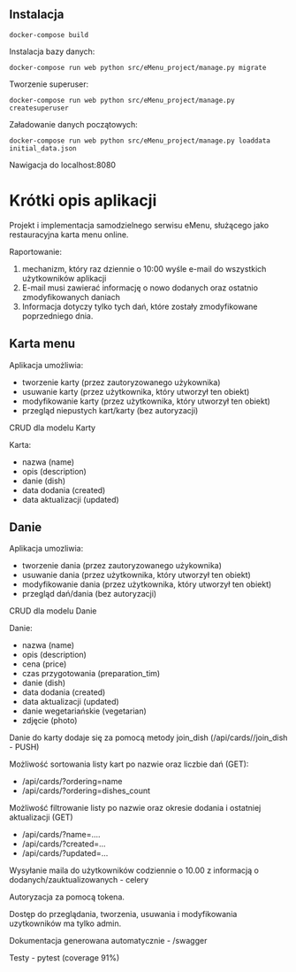 
## Instalacja

```
docker-compose build

```


Instalacja bazy danych:

```
docker-compose run web python src/eMenu_project/manage.py migrate

```

Tworzenie superuser:

```
docker-compose run web python src/eMenu_project/manage.py createsuperuser

```

Załadowanie danych początowych:

```
docker-compose run web python src/eMenu_project/manage.py loaddata initial_data.json

```

Nawigacja do localhost:8080


# Krótki opis aplikacji

Projekt i implementacja samodzielnego serwisu eMenu, służącego jako restauracyjna karta menu online.

Raportowanie:
1. mechanizm, który raz dziennie o 10:00 wyśle e-mail do wszystkich użytkowników
aplikacji
2. E-mail musi zawierać informację o nowo dodanych oraz ostatnio zmodyfikowanych daniach
3. Informacja dotyczy tylko tych dań, które zostały zmodyfikowane poprzedniego dnia.

## Karta menu

Aplikacja umożliwia:

* tworzenie karty (przez zautoryzowanego użykownika)
* usuwanie karty (przez użytkownika, który utworzył ten obiekt)
* modyfikowanie karty (przez użytkownika, który utworzył ten obiekt)
* przegląd niepustych kart/karty (bez autoryzacji)

CRUD dla modelu Karty

Karta:
* nazwa (name)
* opis (description)
* danie (dish)
* data dodania (created)
* data aktualizacji (updated)

## Danie

Aplikacja umozliwia:

* tworzenie dania (przez zautoryzowanego użykownika)
* usuwanie dania (przez użytkownika, który utworzył ten obiekt)
* modyfikowanie dania (przez użytkownika, który utworzył ten obiekt)
* przegląd dań/dania (bez autoryzacji)

CRUD dla modelu Danie

Danie:
* nazwa (name)
* opis (description)
* cena (price)
* czas przygotowania (preparation_tim)
* danie (dish)
* data dodania (created)
* data aktualizacji (updated)
* danie wegetariańskie (vegetarian)
* zdjęcie (photo)

Danie do karty dodaje się za pomocą metody join_dish (/api/cards/<pk>/join_dish - PUSH)


Możliwość sortowania listy kart po nazwie oraz liczbie dań (GET):
* /api/cards/?ordering=name
* /api/cards/?ordering=dishes_count

Możliwość filtrowanie listy po nazwie oraz okresie dodania i ostatniej aktualizacji (GET)
* /api/cards/?name=....
* /api/cards/?created=...
* /api/cards/?updated=...


Wysyłanie maila do użytkowników codziennie o 10.00 z informacją o dodanych/zauktualizowanych  - celery

Autoryzacja za pomocą tokena.

Dostęp do przeglądania, tworzenia, usuwania i modyfikowania uzytkowników ma tylko admin.

Dokumentacja generowana automatycznie  -  /swagger

Testy - pytest (coverage 91%)